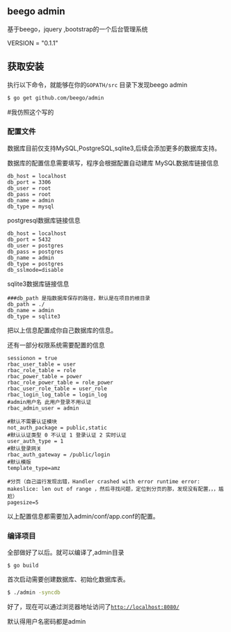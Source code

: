 ## beego admin

基于beego，jquery  ,bootstrap的一个后台管理系统

VERSION = "0.1.1"

## 获取安装

执行以下命令，就能够在你的`GOPATH/src` 目录下发现beego admin
```bash
$ go get github.com/beego/admin
```
#我仿照这个写的

### 配置文件

数据库目前仅支持MySQL,PostgreSQL,sqlite3,后续会添加更多的数据库支持。

数据库的配置信息需要填写，程序会根据配置自动建库
MySQL数据库链接信息
```
db_host = localhost
db_port = 3306
db_user = root
db_pass = root
db_name = admin
db_type = mysql
```
postgresql数据库链接信息
```
db_host = localhost
db_port = 5432
db_user = postgres
db_pass = postgres
db_name = admin
db_type = postgres
db_sslmode=disable
```
sqlite3数据库链接信息
```
###db_path 是指数据库保存的路径，默认是在项目的根目录
db_path = ./
db_name = admin
db_type = sqlite3
```
把以上信息配置成你自己数据库的信息。

还有一部分权限系统需要配置的信息
```
sessionon = true
rbac_user_table = user
rbac_role_table = role
rbac_power_table = power
rbac_role_power_table = role_power
rbac_user_role_table = user_role
rbac_login_log_table = login_log
#admin用户名 此用户登录不用认证
rbac_admin_user = admin

#默认不需要认证模块
not_auth_package = public,static
#默认认证类型 0 不认证 1 登录认证 2 实时认证
user_auth_type = 1
#默认登录网关
rbac_auth_gateway = /public/login
#默认模版
template_type=amz

#分页（自己运行发现出错，Handler crashed with error runtime error: makeslice: len out of range ，然后寻找问题，定位到分页的那，发现没有配置，，，尴尬）
pagesize=5
```
以上配置信息都需要加入admin/conf/app.conf的配置。


### 编译项目

全部做好了以后。就可以编译了,admin目录
```
$ go build
```
首次启动需要创建数据库、初始化数据库表。
```bash
$ ./admin -syncdb
```
好了，现在可以通过浏览器地址访问了[`http://localhost:8080/`](http://localhost:8080/)

默认得用户名密码都是admin

